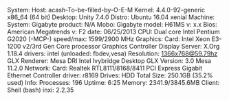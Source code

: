 System:    Host: acash-To-be-filled-by-O-E-M Kernel: 4.4.0-92-generic x86_64 (64 bit)
           Desktop: Unity 7.4.0  Distro: Ubuntu 16.04 xenial
Machine:   System: Gigabyte product: N/A
           Mobo: Gigabyte model: H61MS v: x.x
           Bios: American Megatrends v: F2 date: 06/25/2013
CPU:       Dual core Intel Pentium G2020 (-MCP-) speed/max: 1599/2900 MHz
Graphics:  Card: Intel Xeon E3-1200 v2/3rd Gen Core processor Graphics Controller
           Display Server: X.Org 1.18.4 drivers: intel (unloaded: fbdev,vesa)
           Resolution: 1366x768@59.79hz
           GLX Renderer: Mesa DRI Intel Ivybridge Desktop
           GLX Version: 3.0 Mesa 11.2.0
Network:   Card: Realtek RTL8111/8168/8411 PCI Express Gigabit Ethernet Controller
           driver: r8169
Drives:    HDD Total Size: 250.1GB (35.2% used)
Info:      Processes: 196 Uptime: 6:25 Memory: 2341.9/3845.6MB
           Client: Shell (bash) inxi: 2.2.35
